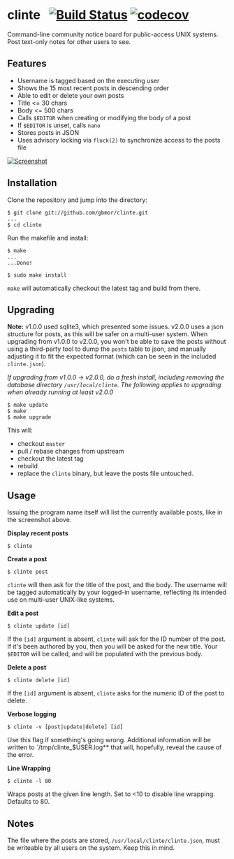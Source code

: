 # clinte &nbsp; [![Build Status](https://travis-ci.com/gbmor/clinte.svg?branch=master)](https://travis-ci.com/gbmor/clinte) [![codecov](https://codecov.io/gh/gbmor/clinte/branch/master/graph/badge.svg)](https://codecov.io/gh/gbmor/clinte)

Command-line community notice board for public-access UNIX systems. Post text-only notes for other users to see.

## Features

- Username is tagged based on the executing user
- Shows the 15 most recent posts in descending order
- Able to edit or delete your own posts
- Title <= 30 chars
- Body <= 500 chars
- Calls `$EDITOR` when creating or modifying the body of a post
- If `$EDITOR` is unset, calls `nano`
- Stores posts in JSON
- Uses advisory locking via `flock(2)` to synchronize access to the posts file

[![Screenshot](https://github.com/gbmor/clinte/blob/master/assets/clinte.png)](https://github.com/gbmor/clinte/blob/master/assets/clinte.png)

## Installation

Clone the repository and jump into the directory:

```
$ git clone git://github.com/gbmor/clinte.git
...
$ cd clinte
```

Run the makefile and install:

```
$ make
...
...Done!

$ sudo make install
```

`make` will automatically checkout the latest tag and build from there.

## Upgrading

**Note:** v1.0.0 used sqlite3, which presented some issues. v2.0.0 uses a json structure for posts,
as this will be safer on a multi-user system. When upgrading from v1.0.0 to v2.0.0, you won't be
able to save the posts without using a third-party tool to dump the `posts` table to json, and
manually adjusting it to fit the expected format (which can be seen in the included `clinte.json`).

*If upgrading from v1.0.0 -> v2.0.0, do a fresh install, including removing the database directory 
`/usr/local/clinte`. The following applies to upgrading when already running at least v2.0.0*

```
$ make update
$ make
$ make upgrade
```

This will:

* checkout `master`
* pull / rebase changes from upstream
* checkout the latest tag
* rebuild
* replace the `clinte` binary, but leave the posts file untouched.

## Usage

Issuing the program name itself will list
the currently available posts, like in the screenshot above.

**Display recent posts**

```
$ clinte
```

**Create a post**

```
$ clinte post
```

`clinte` will then ask for the title of the post, and the body. The username will be
tagged automatically by your logged-in username, reflecting its intended use on
multi-user UNIX-like systems.

**Edit a post**

```
$ clinte update [id]
```

If the `[id]` argument is absent, `clinte` will ask for the ID number of the post.
If it's been authored by you, then you will be asked for the new title.
Your `$EDITOR` will be called, and will be populated with the previous body.

**Delete a post**

```
$ clinte delete [id]
```

If the `[id]` argument is absent,  `clinte` asks for the numeric ID of the post to delete.

**Verbose logging**

```
$ clinte -v [post|update|delete] [id]
```
Use this flag if something's going wrong. Additional information will be written to
`/tmp/clinte_$USER.log** that will, hopefully, reveal the cause of the error.

**Line Wrapping**

```
$ clinte -l 80
```

Wraps posts at the given line length. Set to <10 to disable line wrapping. Defaults to 80.

## Notes

The file where the posts are stored, `/usr/local/clinte/clinte.json`, must be writeable by all
users on the system. Keep this in mind.
